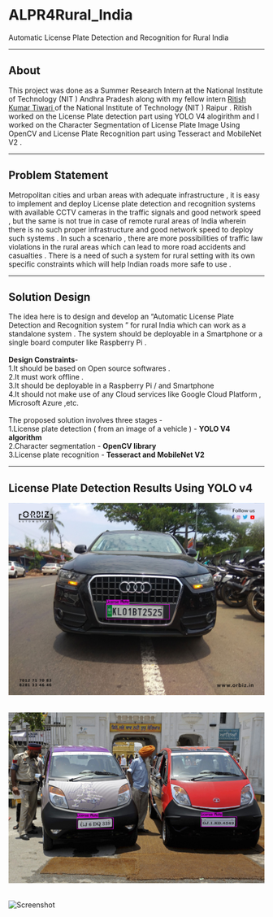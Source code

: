 # ALPR4Rural_India
Automatic License Plate Detection and Recognition for Rural India

---
## About
This project was done as a Summer Research Intern at the National Institute of Technology (NIT ) Andhra Pradesh along with my fellow intern [Ritish Kumar Tiwari ](https://github.com/ritishtiwari) of the National Institute of Technology (NIT ) Raipur . Ritish worked on the License Plate detection part using YOLO V4 alogirithm and I worked on the Character Segmentation of License Plate Image Using OpenCV and License Plate Recognition part using Tesseract and MobileNet V2 .

---
## Problem Statement
Metropolitan cities and urban areas with adequate infrastructure , it is easy to implement and deploy License plate detection and recognition systems with available CCTV cameras in the traffic signals and good network speed , but the same is not true in case of remote rural areas of India wherein there is no  such proper infrastructure and good network speed to deploy such systems . In such a scenario , there are more possibilities of traffic law violations in the rural areas which can lead to more road accidents and casualties . There is a need of such a system for rural setting with its own specific constraints which will help Indian roads more safe to use .

---
## Solution Design
The idea here is to design and develop an “Automatic License Plate Detection and Recognition system ” for rural India which can work as a standalone system . The system should be deployable in a Smartphone or a single board computer like Raspberry Pi .</br></br>
__Design Constraints__- </br>
1.It should be based on Open source softwares . </br>
2.It must work offline . </br>
3.It should be deployable in a Raspberry Pi / and Smartphone </br>
4.It should not make use of any Cloud services like Google Cloud Platform , Microsoft Azure ,etc.</br></br>
The proposed solution involves three stages -<br>
1.License plate detection ( from an image of a vehicle ) - __YOLO V4 algorithm__ </br>
2.Character segmentation - __OpenCV library__ </br>
3.License plate recognition - __Tesseract and MobileNet V2__ </br>

---
## License Plate Detection Results Using YOLO v4
![Screenshot](predictions.jpg) </br></br>

![Screenshot](predictions2.jpg) </br></br>

![Screenshot](predictions_1.jpg) </br></br>
